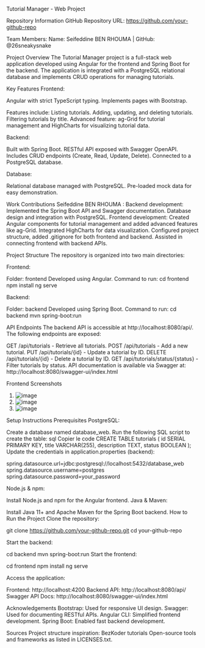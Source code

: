 Tutorial Manager - Web Project

Repository Information
GitHub Repository URL: https://github.com/your-github-repo

Team Members:
Name: Seifeddine BEN RHOUMA | GitHub: @26sneakysnake

Project Overview
The Tutorial Manager project is a full-stack web application developed using Angular for the frontend and Spring Boot for the backend. The application is integrated with a PostgreSQL relational database and implements CRUD operations for managing tutorials.

Key Features
Frontend:

Angular with strict TypeScript typing.
Implements pages with Bootstrap.

Features include:
Listing tutorials.
Adding, updating, and deleting tutorials.
Filtering tutorials by title.
Advanced feature: ag-Grid for tutorial management and HighCharts for visualizing tutorial data.


Backend:

Built with Spring Boot.
RESTful API exposed with Swagger OpenAPI.
Includes CRUD endpoints (Create, Read, Update, Delete).
Connected to a PostgreSQL database.


Database:

Relational database managed with PostgreSQL.
Pre-loaded mock data for easy demonstration.


Work Contributions
Seifeddine BEN RHOUMA :
Backend development: Implemented the Spring Boot API and Swagger documentation.
Database design and integration with PostgreSQL.
Frontend development: Created Angular components for tutorial management and added advanced features like ag-Grid.
Integrated HighCharts for data visualization.
Configured project structure, added .gitignore for both frontend and backend.
Assisted in connecting frontend with backend APIs.


Project Structure
The repository is organized into two main directories:

Frontend:

Folder: frontend
Developed using Angular.
Command to run:
cd frontend
npm install
ng serve

Backend:

Folder: backend
Developed using Spring Boot.
Command to run:
cd backend
mvn spring-boot:run


API Endpoints
The backend API is accessible at http://localhost:8080/api/. The following endpoints are exposed:

GET /api/tutorials - Retrieve all tutorials.
POST /api/tutorials - Add a new tutorial.
PUT /api/tutorials/{id} - Update a tutorial by ID.
DELETE /api/tutorials/{id} - Delete a tutorial by ID.
GET /api/tutorials/status/{status} - Filter tutorials by status.
API documentation is available via Swagger at: http://localhost:8080/swagger-ui/index.html

Frontend Screenshots
1. ![image](https://github.com/user-attachments/assets/774d68b0-a0cc-4798-87bc-fec5c3bd39f2)
2. ![image](https://github.com/user-attachments/assets/0c067100-431f-4e7d-95b2-bd35f8dea6fc)
3. ![image](https://github.com/user-attachments/assets/b496b307-c90a-4158-b64d-205ec32ff05a)



Setup Instructions
Prerequisites
PostgreSQL:

Create a database named database_web.
Run the following SQL script to create the table:
sql
Copier le code
CREATE TABLE tutorials (
    id SERIAL PRIMARY KEY,
    title VARCHAR(255),
    description TEXT,
    status BOOLEAN
);
Update the credentials in application.properties (backend):

spring.datasource.url=jdbc:postgresql://localhost:5432/database_web
spring.datasource.username=postgres
spring.datasource.password=your_password


Node.js & npm:

Install Node.js and npm for the Angular frontend.
Java & Maven:

Install Java 11+ and Apache Maven for the Spring Boot backend.
How to Run the Project
Clone the repository:



git clone https://github.com/your-github-repo.git
cd your-github-repo

Start the backend:


cd backend
mvn spring-boot:run
Start the frontend:


cd frontend
npm install
ng serve

Access the application:

Frontend: http://localhost:4200
Backend API: http://localhost:8080/api/
Swagger API Docs: http://localhost:8080/swagger-ui/index.html


Acknowledgements
Bootstrap: Used for responsive UI design.
Swagger: Used for documenting RESTful APIs.
Angular CLI: Simplified frontend development.
Spring Boot: Enabled fast backend development.

Sources
Project structure inspiration: BezKoder tutorials
Open-source tools and frameworks as listed in LICENSES.txt.

